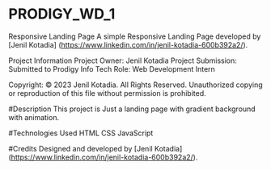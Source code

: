 # PRODIGY_WD_1

Responsive Landing Page
A simple Responsive Landing Page developed by [Jenil Kotadia] (https://www.linkedin.com/in/jenil-kotadia-600b392a2/).

Project Information
Project Owner: Jenil Kotadia
Project Submission: Submitted to Prodigy Info Tech
Role: Web Development Intern

Copyright: © 2023 Jenil Kotadia. All Rights Reserved. Unauthorized copying or reproduction of this file without permission is prohibited.

#Description
This project is Just a landing page with gradient background with animation.

#Technologies Used
HTML
CSS
JavaScript

#Credits
Designed and developed by [Jenil Kotadia] (https://www.linkedin.com/in/jenil-kotadia-600b392a2/).
